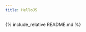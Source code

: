 ```yaml
---
title: HelloJS
---
```

<meta name="viewport" content="width=device-width, initial-scale=1.0, user-scalable=yes" />
<link rel="stylesheet" href="/adorn/adorn.css" />
<script src="/adorn/adorn.js" async></script>

<!-- Open Graph -->
<meta property="og:title" content="hello.js - JavaScript API for OAuth2 authentication and RESTful services" />
<meta property="og:url" content="http://adodson.com/hello.js" />
<meta property="og:type" content="website" />
<meta property="og:description" content="A client-side JavaScript SDK for authenticating with OAuth2 (and OAuth 1 with an 'oauth proxy') web services and querying their REST APIs. HelloJS standardizes paths and responses to common APIs like Google Data Services, Facebook Graph and Windows Live Connect. It's modular, so that list is growing. No more spaghetti code!" />
<meta property="og:image" content="assets/favicon.ico" />

<!-- Twitter Card -->
<meta name="twitter:hashtag" content="hellojs" /><!-- i made this up -->
<meta name="twitter:card" content="summary" />
<meta name="twitter:site" content="@setData" />
<meta name="twitter:creator" content="@setData" />

<link rel="shortcut icon" href="assets/favicon.ico" type="image/x-icon" />
<link rel="stylesheet" href="assets/css-social-buttons/css/zocial.css"/>
<link rel="stylesheet" href="assets/index.css"/>

<script src="demos/client_ids.js"></script>
<script src="./dist/hello.all.js"></script>

{% include_relative README.md %}

<script src="assets/knockout/dist/knockout.js"></script>
<script src="assets/index.js"></script>
<script type="text/html" id="tests-template"></script>

<script>

// Initiate the library
hello.init(CLIENT_IDS_ALL, {
	redirect_uri: 'redirect.html',
	oauth_proxy: OAUTH_PROXY_URL
});

getText('assets/test_network.html', function(response) {
	document.getElementById('tests-template').text = response;
	// Knockout binding goes here
	ko.applyBindings(model);
});

hello.on('auth.login', function() {
	document.getElementById('profile_done').style.display='block';
});

</script>
